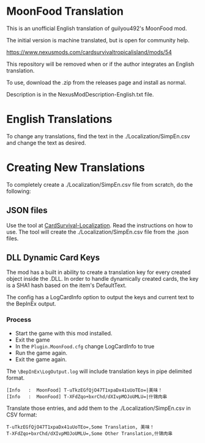 # MoonFood Translation
This is an unofficial English translation of guilyou492's MoonFood mod.

The initial version is machine translated, but is open for community help.

https://www.nexusmods.com/cardsurvivaltropicalisland/mods/54

This repository will be removed when or if the author integrates an English translation.

To use, download the .zip from the releases page and install as normal.

Description is in the NexusModDescription-English.txt file.


# English Translations
To change any translations, find the text in the ./Localization/SimpEn.csv and change the text as desired.

# Creating New Translations
To completely create a ./Localization/SimpEn.csv file from scratch, do the following:

## JSON files
Use the tool at [CardSurvival-Localization](https://github.com/NBKRedSpy/CardSurvival-Localization).  Read the instructions on how to use.
The tool will create the ./Localization/SimpEn.csv file from the .json files. 

## DLL Dynamic Card Keys
The mod has a built in ability to create a translation key for every created object inside the .DLL.  In order to handle dynamically created cards, the key is a SHA1 hash based on the item's DefaultText.

The config has a LogCardInfo option to output the keys and current text to the BepInEx output.

### Process
* Start the game with this mod installed.
* Exit the game
* In the `Plugin.MoonFood.cfg` change LogCardInfo to true
* Run the game again.
* Exit the game again.

The `\BepInEx\LogOutput.log` will include translation keys in pipe delimited format.

```
[Info   :  MoonFood] T-uTkzEGfQjO47T1xpaDx41uUoTEo=|美味！
[Info   :  MoonFood] T-XFdZqo+bxrChd/dXIvpMOJoUMLU=|什锦肉串
```

Translate those entries, and add them to the ./Localization/SimpEn.csv in CSV format:

```
T-uTkzEGfQjO47T1xpaDx41uUoTEo=,Some Translation, 美味！
T-XFdZqo+bxrChd/dXIvpMOJoUMLU=,Some Other Translation,什锦肉串
```

 

